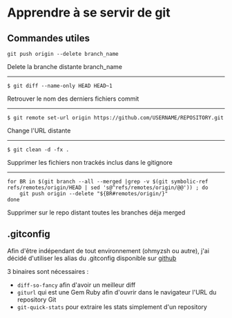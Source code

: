 # Apprendre à se servir de git

## Commandes utiles

```
git push origin --delete branch_name
```

Delete la branche distante branch_name

------------------------------------------------------------------------

```
$ git diff --name-only HEAD HEAD~1
```

Retrouver le nom des derniers fichiers commit

------------------------------------------------------------------------

```
$ git remote set-url origin https://github.com/USERNAME/REPOSITORY.git
```

Change l'URL distante

------------------------------------------------------------------------

```
$ git clean -d -fx .
```

Supprimer les fichiers non trackés inclus dans le gitignore

------------------------------------------------------------------------

```
for BR in $(git branch --all --merged |grep -v $(git symbolic-ref refs/remotes/origin/HEAD | sed 's@^refs/remotes/origin/@@')) ; do
    git push origin --delete "${BR#remotes/origin/}"
done
```

Supprimer sur le repo distant toutes les branches déja merged


## .gitconfig

Afin d'être indépendant de tout environnement (ohmyzsh ou autre), j'ai
décidé d'utiliser les alias du .gitconfig disponible sur
[github](https://github.com/PixiBixi/dotfiles/blob/master/.gitconfig)

3 binaires sont nécessaires :

  * `diff-so-fancy` afin d'avoir un meilleur diff
  * `giturl` qui est une Gem Ruby afin d'ouvrir dans le navigateur
    l'URL du repository Git
  * `git-quick-stats` pour extraire les stats simplement d'un repository

